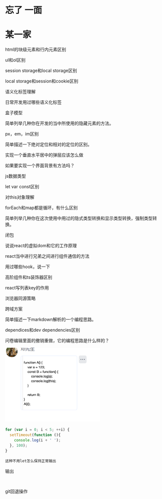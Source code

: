 # 忘了 一面

# 某一家

html的块级元素和行内元素区别

ul和ol区别

session storage和local storage区别

local storage和session和cookie区别

语义化标签理解

日常开发用过哪些语义化标签

盒子模型

简单列举几种你在开发的当中所使用的隐藏元素的方法。

px，em，im区别

简单描述一下绝对定位和相对的定位的区别。

实现一个垂直水平居中的弹层应该怎么做

如果要实现一个界面背景有方法吗？

js数据类型

let var const区别

对this对象理解

forEach和map都是循环，有什么区别

简单列举几种你在这次使用中用过的隐式类型转换和显示类型转换，强制类型转换。

闭包

说说react的虚拟dom和它的工作原理

react当中进行兄弟之间进行组件通信的方法

用过哪些hook，说一下

高阶组件和ts装饰器区别

react写列表key的作用

浏览器同源策略

跨域方案

简单描述一下markdown解析的一个编程思路。

dependices和dev dependencies区别

问卷编辑里面的撤销重做，它的编程思路是什么样的？

![WeMeetApp_Uu8HIegVVQ](assets/WeMeetApp_Uu8HIegVVQ-20250314205845-5pi485e.png)

```JavaScript
for (var i = 0; i < 5; ++i) {
  setTimeout(function (){
    console.log(i + ' ');
  }, 100);
}

这种不用let怎么保持正常输出
```

输出

‍

git回退操作

‍

‍
